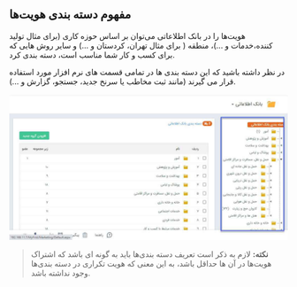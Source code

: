 ## مفهوم دسته بندی هویت‌ها

هویت‌ها را در بانک اطلاعاتی می‌توان  بر اساس حوزه کاری (برای مثال تولید کننده،خدمات و ...)، منطقه ( برای مثال تهران، کردستان و ...) و سایر روش هایی که برای کسب و کار شما مناسب است، دسته بندی کرد. 

در نظر داشته باشید که این دسته بندی ها در تمامی قسمت های نرم افزار مورد استفاده قرار می گیرند (مانند ثبت مخاطب یا سرنخ جدید، جستجو، گزارش و ...).

![](1.jpg)

> **نکته:** لازم به ذکر است تعریف دسته بندی‌ها باید به گونه ای باشد که اشتراک هویت‌ها در آن ها حداقل باشد، به این معنی که هویت تکراری در دسته بندی‌ها وجود نداشته باشد.

